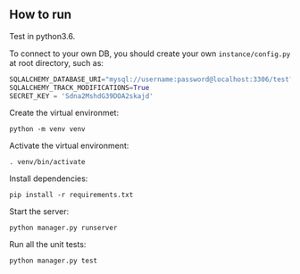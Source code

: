 ## How to run

Test in python3.6.

To connect to your own DB, you should create your own `instance/config.py` at root directory, such as:

```python
SQLALCHEMY_DATABASE_URI="mysql://username:password@localhost:3306/test?charset=utf8"
SQLALCHEMY_TRACK_MODIFICATIONS=True
SECRET_KEY = 'Sdna2MshdG39DOA2skajd'
```

Create the virtual environmet:

```shell
python -m venv venv
```

Activate the virtual environment:

```shell
. venv/bin/activate 
```

Install dependencies:

```shell
pip install -r requirements.txt 
```

Start the server:

```shell
python manager.py runserver
```

Run all the unit tests:

```python
python manager.py test
```

